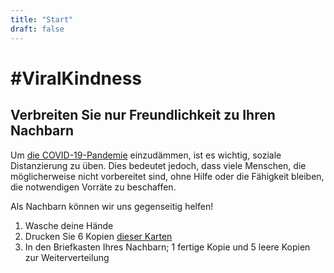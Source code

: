 ```yaml
---
title: "Start"
draft: false
---
```


# #ViralKindness

## Verbreiten Sie nur Freundlichkeit zu Ihren Nachbarn

Um [die COVID-19-Pandemie](https://de.wikipedia.org/wiki/COVID-19) einzudämmen, ist es wichtig, soziale Distanzierung zu üben.
Dies bedeutet jedoch, dass viele Menschen, die möglicherweise nicht vorbereitet sind, ohne Hilfe oder die Fähigkeit bleiben, die notwendigen Vorräte zu beschaffen.

Als Nachbarn können wir uns gegenseitig helfen!

1. Wasche deine Hände
2. Drucken Sie 6 Kopien [dieser Karten](/de/card/v1)
3. In den Briefkasten Ihres Nachbarn; 1 fertige Kopie und 5 leere Kopien zur Weiterverteilung

